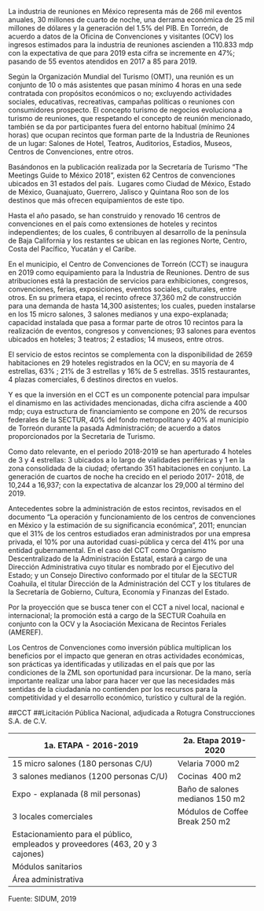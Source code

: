 
La industria de reuniones en México representa más de 266 mil eventos anuales, 30 millones de cuarto de noche, una derrama económica de 25 mil millones de dólares y la generación del 1.5% del PIB. En Torreón, de acuerdo a datos de la Oficina de Convenciones y visitantes (OCV) los ingresos estimados para la industria de reuniones ascienden a 110.833 mdp con la expectativa de que para 2019 esta cifra se incremente en 47%; pasando de 55 eventos atendidos en 2017 a 85 para 2019.

Según la Organización Mundial del Turismo (OMT), una reunión es un conjunto de 10 o más asistentes que pasan mínimo 4 horas en una sede contratada con propósitos económicos o no; excluyendo actividades sociales, educativas, recreativas, campañas políticas o reuniones con consumidores prospecto. El concepto turismo de negocios evoluciona a turismo de reuniones, que respetando el concepto de reunión mencionado, también se da por participantes fuera del entorno habitual (mínimo 24 horas) que ocupan recintos que forman parte de la Industria de Reuniones de un lugar: Salones de Hotel, Teatros, Auditorios, Estadios, Museos, Centros de Convenciones, entre otros.

Basándonos en la publicación realizada por la Secretaría de Turismo “The Meetings Guide to México 2018”, existen 62 Centros de convenciones ubicados en 31 estados del país.  Lugares como Ciudad de México, Estado de México, Guanajuato, Guerrero, Jalisco y Quintana Roo son de los destinos que más ofrecen equipamientos de este tipo.

Hasta el año pasado, se han construido y renovado 16 centros de convenciones en el país como extensiones de hoteles y recintos independientes; de los cuales, 6 contribuyen al desarrollo de la península de Baja California y los restantes se ubican en las regiones Norte, Centro, Costa del Pacífico, Yucatán y el Caribe.

En el municipio, el Centro de Convenciones de Torreón (CCT) se inaugura en 2019 como equipamiento para la Industria de Reuniones. Dentro de sus atribuciones está  la prestación de servicios para exhibiciones, congresos, convenciones, ferias, exposiciones, eventos sociales, culturales, entre otros. En su primera etapa, el recinto ofrece 37,360 m2 de construcción para una demanda de hasta 14,300 asistentes; los cuales, pueden instalarse en los 15 micro salones, 3 salones medianos y una expo-explanada; capacidad instalada que pasa a formar parte de otros 10 recintos para la realización de eventos, congresos y convenciones; 93 salones para eventos ubicados en hoteles; 3 teatros; 2 estadios; 14 museos, entre otros.

El servicio de estos recintos se complementa con la disponibilidad de 2659 habitaciones en 29 hoteles registrados en la OCV; en su mayoría de 4 estrellas, 63% ; 21% de 3 estrellas y 16% de 5 estrellas. 3515 restaurantes,  4 plazas comerciales, 6 destinos directos en vuelos.

Y es que la inversión en el CCT es un componente potencial para impulsar el dinamismo en las actividades mencionadas, dicha cifra asciende a 400 mdp; cuya estructura de financiamiento se compone en 20% de recursos federales de la SECTUR, 40% del fondo metropolitano y 40% al municipio de Torreón durante la pasada Administración; de acuerdo a datos proporcionados por la Secretaria de Turismo.

Como dato relevante, en el periodo 2018-2019 se han aperturado 4 hoteles de 3 y 4 estrellas: 3 ubicados a lo largo de vialidades periféricas y 1 en la zona consolidada de la ciudad; ofertando 351 habitaciones en conjunto. La generación de cuartos de noche ha crecido en el periodo 2017- 2018, de 10,244 a 16,937; con la expectativa de alcanzar los 29,000 al término del 2019.

Antecedentes sobre la administración de estos recintos, revisados en el documento “La operación y funcionamiento de los centros de convenciones en México y la estimación de su significancia económica”, 2011; enuncian que el 31% de los centros estudiados eran administrados por una empresa privada, el 10% por una autoridad cuasi-pública y cerca del 41% por una entidad gubernamental. En el caso del CCT como Organismo Descentralizado de la Administración Estatal, estará a cargo de una Dirección Administrativa cuyo titular es nombrado por el Ejecutivo del Estado; y un Consejo Directivo conformado por el titular de la SECTUR Coahuila, el titular Dirección de la Administración del CCT y los titulares de la Secretaría de Gobierno, Cultura, Economía y Finanzas del Estado.

Por la proyección que se busca tener con el CCT a nivel local, nacional e internacional; la promoción está a cargo de la SECTUR Coahuila en conjunto con la OCV y la Asociación Mexicana de Recintos Feriales (AMEREF).

Los Centros de Convenciones como inversión pública multiplican los beneficios por el impacto que generan en otras actividades económicas, son prácticas ya identificadas y utilizadas en el país que por las condiciones de la ZML son oportunidad para incursionar. De la mano, sería importante realizar una labor para hacer ver que las necesidades más sentidas de la ciudadanía no contienden por los recursos para la competitividad y el desarrollo económico, turístico y cultural de la región.

##CCT
##Licitación Pública Nacional, adjudicada a Rotugra Construcciones S.A. de C.V.

1a. ETAPA - 2016-2019                                                          |        2a. Etapa 2019- 2020    |
-------------------------------------------------------------------------------|--------------------------------|
15 micro salones (180 personas C/U)                                            | Velaria 7000 m2                |
3 salones medianos (1200 personas C/U)                                         |Cocinas  400 m2                 |
Expo - explanada (8 mil personas)                                              | Baño de salones medianos 150 m2|
3 locales comerciales                                                          | Módulos de Coffee Break 250 m2 |
Estacionamiento para el público, empleados y proveedores (463, 20 y 3 cajones) |                                |
Módulos sanitarios                                                             |                                |
Área administrativa                                                            |                                |

Fuente: SIDUM, 2019
